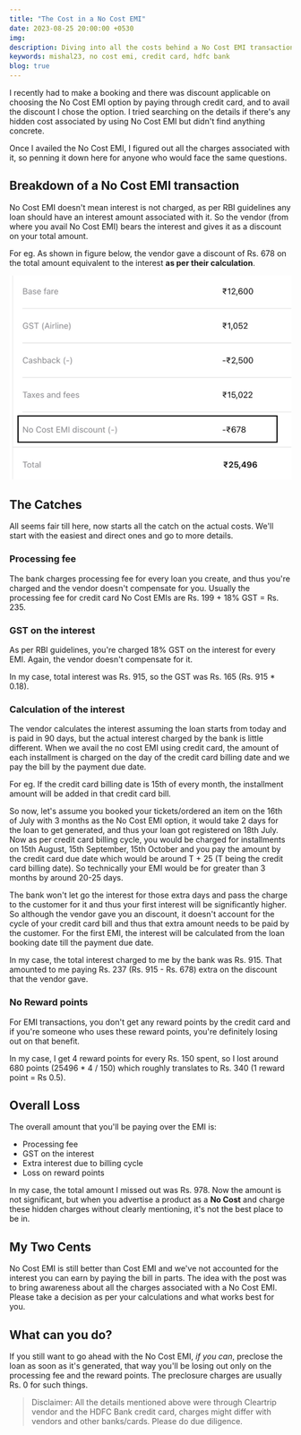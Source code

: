 ```yaml
---
title: "The Cost in a No Cost EMI"
date: 2023-08-25 20:00:00 +0530
img:
description: Diving into all the costs behind a No Cost EMI transaction through a HDFC Bank Credit Card.
keywords: mishal23, no cost emi, credit card, hdfc bank
blog: true
---
```


I recently had to make a booking and there was discount applicable on choosing the No Cost EMI option by paying through credit card, and to avail the discount I chose the option. I tried searching on the details if there's any hidden cost associated by using No Cost EMI but didn't find anything concrete.

Once I availed the No Cost EMI, I figured out all the charges associated with it, so penning it down here for anyone who would face the same questions.

## Breakdown of a No Cost EMI transaction

No Cost EMI doesn't mean interest is not charged, as per RBI guidelines any loan should have an interest amount associated with it. So the vendor (from where you avail No Cost EMI) bears the interest and gives it as a discount on your total amount.

For eg. As shown in figure below, the vendor gave a discount of Rs. 678 on the total amount equivalent to the interest **as per their calculation**.

![No Cost EMI breakdown](./images/cost_breakdown.png)

## The Catches

All seems fair till here, now starts all the catch on the actual costs. We'll start with the easiest and direct ones and go to more details.

### Processing fee

The bank charges processing fee for every loan you create, and thus you're charged and the vendor doesn't compensate for you. Usually the processing fee for credit card No Cost EMIs are Rs. 199 + 18% GST = Rs. 235.

### GST on the interest

As per RBI guidelines, you're charged 18% GST on the interest for every EMI. Again, the vendor doesn't compensate for it.

In my case, total interest was Rs. 915, so the GST was Rs. 165 (Rs. 915 \* 0.18).

### Calculation of the interest

The vendor calculates the interest assuming the loan starts from today and is paid in 90 days, but the actual interest charged by the bank is little different. When we avail the no cost EMI using credit card, the amount of each installment is charged on the day of the credit card billing date and we pay the bill by the payment due date.

For eg. If the credit card billing date is 15th of every month, the installment amount will be added in that credit card bill.

So now, let's assume you booked your tickets/ordered an item on the 16th of July with 3 months as the No Cost EMI option, it would take 2 days for the loan to get generated, and thus your loan got registered on 18th July. Now as per credit card billing cycle, you would be charged for installments on 15th August, 15th September, 15th October and you pay the amount by the credit card due date which would be around T + 25 (T being the credit card billing date). So technically your EMI would be for greater than 3 months by around 20-25 days.

The bank won't let go the interest for those extra days and pass the charge to the customer for it and thus your first interest will be significantly higher. So although the vendor gave you an discount, it doesn't account for the cycle of your credit card bill and thus that extra amount needs to be paid by the customer. For the first EMI, the interest will be calculated from the loan booking date till the payment due date.

In my case, the total interest charged to me by the bank was Rs. 915. That amounted to me paying Rs. 237 (Rs. 915 - Rs. 678) extra on the discount that the vendor gave.

### No Reward points

For EMI transactions, you don't get any reward points by the credit card and if you're someone who uses these reward points, you're definitely losing out on that benefit.

In my case, I get 4 reward points for every Rs. 150 spent, so I lost around 680 points (25496 \* 4 / 150) which roughly translates to Rs. 340 (1 reward point = Rs 0.5).

## Overall Loss

The overall amount that you'll be paying over the EMI is:

- Processing fee
- GST on the interest
- Extra interest due to billing cycle
- Loss on reward points

In my case, the total amount I missed out was Rs. 978. Now the amount is not significant, but when you advertise a product as a **No Cost** and charge these hidden charges without clearly mentioning, it's not the best place to be in.

## My Two Cents

No Cost EMI is still better than Cost EMI and we've not accounted for the interest you can earn by paying the bill in parts. The idea with the post was to bring awareness about all the charges associated with a No Cost EMI. Please take a decision as per your calculations and what works best for you.

## What can you do?

If you still want to go ahead with the No Cost EMI, _if you can_, preclose the loan as soon as it's generated, that way you'll be losing out only on the processing fee and the reward points. The preclosure charges are usually Rs. 0 for such things.

> Disclaimer:
> All the details mentioned above were through Cleartrip vendor and the HDFC Bank credit card, charges might differ with vendors and other banks/cards. Please do due diligence.
